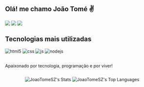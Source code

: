 ## Olá! me chamo João Tomé ✌

<div>
<a href="https://www.instagram.com/_joaotm/" target="_blank"><img src="https://img.shields.io/badge/-Instagram-%23E4405F?style=for-the-badge&logo=instagram&logoColor=white" target="_blank"></a>
<a href="mailto:joaocarlos8221@gmail.com"><img src="https://img.shields.io/badge/-Gmail-%23333?style=for-the-badge&logo=gmail&logoColor=white" target="_blank"></a>
<a href="https://www.linkedin.com/in/jo%C3%A3o-tom%C3%A9-14291a2b6/" target="_blank"><img src="https://img.shields.io/badge/-LinkedIn-%230077B5?style=for-the-badge&logo=linkedin&logoColor=white" target="_blank"></a> 
</div>

## Tecnologias mais utilizadas

<div style="display: inline_block">
  <img align="center" alt="html5" src="https://img.shields.io/badge/HTML5-E34F26?style=for-the-badge&logo=html5&logoColor=white" />
  <img align="center" alt="css" src="https://img.shields.io/badge/CSS3-1572B6?style=for-the-badge&logo=css3&logoColor=white" />
  <img align="center" alt="js" src="https://img.shields.io/badge/JavaScript-F7DF1E?style=for-the-badge&logo=javascript&logoColor=black" />
  <img align="center" alt="nodejs" src="https://img.shields.io/badge/Node.js-43853D?style=for-the-badge&logo=node.js&logoColor=white" />
</div><br/>

Apaixonado por tecnologia, programação e por viver!

<div style="display: flex; justify-content: center; align-items: center; text-align: center">
  
![JoaoTomeSZ's Stats](https://github-readme-stats.vercel.app/api?username=JoaoTomeSZ&theme=dark&show_icons=true&hide_border=true&count_private=true)
![JoaoTomeSZ's Top Languages](https://github-readme-stats.vercel.app/api/top-langs/?username=JoaoTomeSZ&theme=dark&show_icons=true&hide_border=true&layout=compact)

</div>


